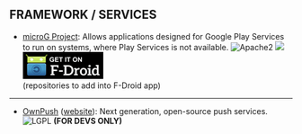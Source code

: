 <!--
    Copyright (C)  2016 PRIMOKORN.
    Permission is granted to copy, distribute and/or modify this document
    under the terms of the GNU Free Documentation License, Version 1.3
    or any later version published by the Free Software Foundation;
    with no Invariant Sections, no Front-Cover Texts, and no Back-Cover Texts.
    A copy of the license is included in the section entitled "GNU
    Free Documentation License".
-->
## FRAMEWORK / SERVICES

* [microG Project](http://v.ht/9qGX): Allows applications designed for Google Play Services to run on systems, where Play Services is not available.
![Apache2](https://img.shields.io/badge/License-Apache%202.0-yellowgreen.svg?style=flat-square)
[![](https://img.shields.io/badge/Source-Github-lightgrey.svg?style=flat-square)](https://github.com/microg/android_packages_apps_GmsCore)  
[![](Pictures/F-Droid.png)](https://microg.org/fdroid.html)  
(repositories to add into F-Droid app)

***

* [OwnPush](http://v.ht/2Uno) ([website](https://ownpush.com/)): Next generation, open-source push services.
![LGPL](https://img.shields.io/badge/License-LGPL-green.svg?style=flat-square)
**(FOR DEVS ONLY)**